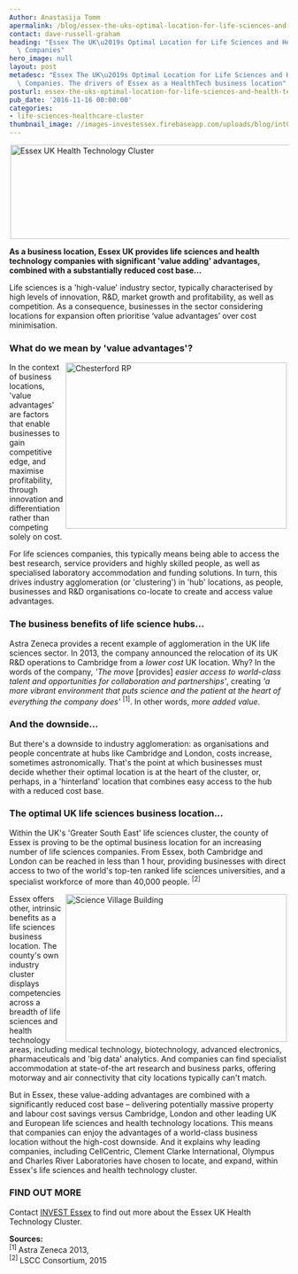 ```yaml
---
Author: Anastasija Tomm
apermalink: /blog/essex-the-uks-optimal-location-for-life-sciences-and-health-technology-companies
contact: dave-russell-graham
heading: "Essex The UK\u2019s Optimal Location for Life Sciences and Health Technology\
  \ Companies"
hero_image: null
layout: post
metadesc: "Essex The UK\u2019s Optimal Location for Life Sciences and Health Technology\
  \ Companies. The drivers of Essex as a HealthTech business location"
posturl: essex-the-uks-optimal-location-for-life-sciences-and-health-technology-companies
pub_date: '2016-11-16 00:00:00'
categories:
- life-sciences-healthcare-cluster
thumbnail_image: //images-investessex.firebaseapp.com/uploads/blog/int011_165.jpg
---
```


<p><img alt='Essex UK Health Technology Cluster' src='//images-investessex.firebaseapp.com/uploads/about/imageedit_1_3094217944_600.png' style='width: 600px; height: 170px; margin-left: 2px; margin-right: 2px;'/></p><p><strong>As a b</strong><strong>usiness location, Essex UK provides life sciences and health technology companies with significant 'value adding' advantages, combined with a substantially reduced cost base...</strong></p><p>Life sciences is a 'high-value' industry sector, typically characterised by high levels of innovation, R&amp;D, market growth and profitability, as well as competition. As a consequence, businesses in the sector considering locations for expansion often prioritise ‘value advantages’ over cost minimisation.</p><h3>What do we mean by 'value advantages'?</h3><p><img alt='Chesterford RP' src='//images-investessex.firebaseapp.com/uploads/about/Chesterford_RP_1_700.jpg' style='width: 400px; height: 300px; margin-left: 2px; margin-right: 2px; float: right;'/>In the context of business locations, 'value advantages' are factors that enable businesses to gain competitive edge, and maximise profitability, through innovation and differentiation rather than competing solely on cost.</p><p>For life sciences companies, this typically means being able to access the best research, service providers and highly skilled people, as well as specialised laboratory accommodation and funding solutions. In turn, this drives industry agglomeration (or 'clustering') in 'hub' locations, as people, businesses and R&amp;D organisations co-locate to create and access value advantages.</p><h3>The business benefits of life science hubs...</h3><p>Astra Zeneca provides a recent example of agglomeration in the UK life sciences sector. In 2013, the company announced the relocation of its UK R&amp;D operations to Cambridge from a <em>lower cost</em> UK location. Why? In the words of the company, <em>'The move</em> [provides] <em>easier access to world-class talent and opportunities for collaboration and partnerships'</em>, creating <em>'a more vibrant environment that puts science and the patient at the heart of everything the company does'</em> <sup>[1]</sup>. In other words, <em>more added value</em>.</p><h3>And the downside...</h3><p>But there's a downside to industry agglomeration: as organisations and people concentrate at hubs like Cambridge and London, costs increase, sometimes astronomically. That's the point at which businesses must decide whether their optimal location is at the heart of the cluster, or, perhaps, in a 'hinterland' location that combines easy access to the hub with a reduced cost base.</p><h3>The optimal UK life sciences business location...</h3><p>Within the UK's 'Greater South East' life sciences cluster, the county of Essex is proving to be the optimal business location for an increasing number of life sciences companies. From Essex, both Cambridge and London can be reached in less than 1 hour, providing businesses with direct access to two of the world's top-ten ranked life sciences universities, and a specialist workforce of more than 40,000 people. <sup>[2]</sup></p><p><img alt='Science Village Building' src='//images-investessex.firebaseapp.com/uploads/about/CRP3,_Science_Village_Bldg_400.jpg' style='width: 400px; height: 267px; margin-left: 2px; margin-right: 2px; float: right;'/>Essex offers other, intrinsic benefits as a life sciences business location. The county's own industry cluster displays competencies across a breadth of life sciences and health technology areas, including medical technology, biotechnology, advanced electronics, pharmaceuticals and 'big data' analytics. And companies can find specialist accommodation at state-of-the art research and business parks, offering motorway and air connectivity that city locations typically can't match. </p><p>But in Essex, these value-adding advantages are combined with a significantly reduced cost base – delivering potentially massive property and labour cost savings versus Cambridge, London and other leading UK and European life sciences and health technology locations. This means that companies can enjoy the advantages of a world-class business location without the high-cost downside. And it explains why leading companies, including CellCentric, Clement Clarke International, Olympus and Charles River Laboratories have chosen to locate, and expand, within Essex's life sciences and health technology cluster.</p><h3>FIND OUT MORE</h3><p>Contact <a href='../index.html' target='_blank'>INVEST Essex</a><strong> </strong>to find out more about the Essex UK Health Technology Cluster.</p><p><strong>Sources:</strong><br/><sup>[1] </sup>Astra Zeneca 2013,<br/><sup>[2] </sup>LSCC Consortium, 2015</p>